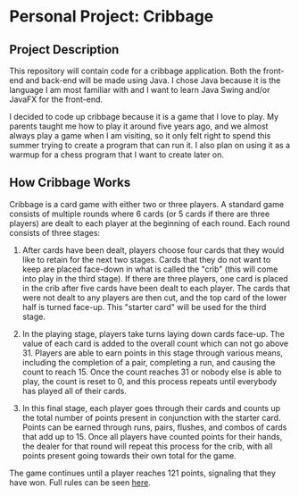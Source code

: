 # Personal Project: Cribbage

## Project Description
This repository will contain code for a cribbage application. Both the 
front-end and back-end will be made using Java. I chose Java because it is the 
language I am most familiar with and I want to learn Java Swing and/or JavaFX 
for the front-end.

I decided to code up cribbage because it is a game that I love to play. My 
parents taught me how to play it around five years ago, and we almost always 
play a game when I am visiting, so it only felt right to spend this summer
trying to create a program that can run it. I also plan on using it as a warmup
for a chess program that I want to create later on.

## How Cribbage Works
Cribbage is a card game with either two or three players. A standard game 
consists of multiple rounds where 6 cards (or 5 cards if there are three 
players) are dealt to each player at the beginning of each round. Each round 
consists of three stages:

1. After cards have been dealt, players choose four cards that they would like
to retain for the next two stages. Cards that they do not want to keep are 
placed face-down in what is called the "crib" (this will come into play in the 
third stage). If there are three players, one card is placed in the crib after 
five cards have been dealt to each player. The cards that were not dealt to any
players are then cut, and the top card of the lower half is turned face-up. 
This "starter card" will be used for the third stage.

2. In the playing stage, players take turns laying down cards face-up. The 
value of each card is added to the overall count which can not go above 31. 
Players are able to earn points in this stage through various means, including 
the completion of a pair, completing a run, and causing the count to reach 15. 
Once the count reaches 31 or nobody else is able to play, the count is reset to 
0, and this process repeats until everybody has played all of their cards.

3. In this final stage, each player goes through their cards and counts up the 
total number of points present in conjunction with the starter card. Points can 
be earned through runs, pairs, flushes, and combos of cards that add up to 15. 
Once all players have counted points for their hands, the dealer for that round 
will repeat this process for the crib, with all points present going towards 
their own total for the game.

The game continues until a player reaches 121 points, signaling that they have
won. Full rules can be seen [here](https://en.wikipedia.org/wiki/Cribbage).